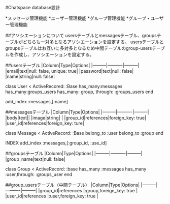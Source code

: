 #Chatspace database設計

*メッセージ管理機能
*ユーザー管理機能
*グループ管理機能
*グループ・ユーザー管理機能


##アソシエーションについて
usersテーブルとmessagesテーブル、groupsテーブルがどちらも一対多となるアソシエーションを設定する。
usersテーブルとgroupsテーブルはお互いに多対多となるため中間テーブルのgroup-usersテーブルを作成し、アソシエーションを設定する。


##usersテーブル
|Column|Type|Options|
|———|———-|———|
|email|text|null: false, unique: true|
|password|text|null: false|
|name|string|null: false|

class User < ActiveRecored: :Base
  has_many:messages
  has_many:groups_users
  has_many: group, through: :groups_users
end

add_index :messages,[:name]


##messagesテーブル
|Column|Type|Options|
|———|———-|———|
|body|text||
|image|string|           |
|group_id|references|foreign_key: true|
|user_id|references|foreign_key: ture|

class Message < ActiveRecord: :Base
  belong_to :user
  belong_to :group
end

INDEX
  add_index :messages,[:group_id, :use_id]



##groupsテーブル
|Column|Type|Options|
|———|———-|———|
|group_name|text|null: false|

class Group < ActiveRecord: :base
  has_many :messages
  has_many :user,through: :groups_user
end


##group_usersテーブル（中間テーブル）
|Column|Type|Options|
|———|———-|———|
|group_id|references |:group,foreign_key: true  |
|user_id|references |:user,foreign_key: true |


